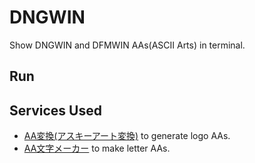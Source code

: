 # DNGWIN
Show DNGWIN and DFMWIN AAs(ASCII Arts) in terminal.

## Run

## Services Used
- [AA変換(アスキーアート変換)](https://tool-taro.com/image_to_ascii/) to generate logo AAs.
- [AA文字メーカー](https://aa.be-dama.com/) to make letter AAs.
